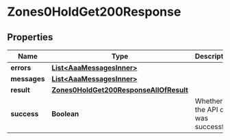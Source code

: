 

# Zones0HoldGet200Response


## Properties

| Name | Type | Description | Notes |
|------------ | ------------- | ------------- | -------------|
|**errors** | [**List&lt;AaaMessagesInner&gt;**](AaaMessagesInner.md) |  |  |
|**messages** | [**List&lt;AaaMessagesInner&gt;**](AaaMessagesInner.md) |  |  |
|**result** | [**Zones0HoldGet200ResponseAllOfResult**](Zones0HoldGet200ResponseAllOfResult.md) |  |  |
|**success** | **Boolean** | Whether the API call was successful |  |



